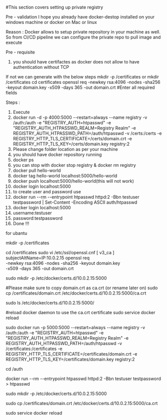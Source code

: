 #This section covers setting up private registry 

Pre - validation 
I hope you already have docker-destop installed on your windows machine or docker on Mac or linux 

Reason : Docker allows to setup private repository in your machine as well. So from CI/CD pipeline we can configure the private repo to pull image and execute 

Pre - requisite 
1) you should have certifactes as docker does not allow to have authentication without TCP 

If not we can generate with the below steps 
mkdir -p /certificates or mkdir  /certificates 
cd certificates
openssl req   -newkey rsa:4096 -nodes -sha256 -keyout domain.key   -x509 -days 365 -out domain.crt
#Enter all required fields 



Steps : 

1) Execute 
2) docker run -d -p 4000:5000 --restart=always --name registry -v /auth:/auth -e "REGISTRY_AUTH=htpasswd" -e "REGISTRY_AUTH_HTPASSWD_REALM=Registry Realm"  -e REGISTRY_AUTH_HTPASSWD_PATH=/auth/htpasswd -v /certs:/certs -e REGISTRY_HTTP_TLS_CERTIFICATE=/certs/domain.crt   -e REGISTRY_HTTP_TLS_KEY=/certs/domain.key registry:2
3) Please change folder location as per your machine
4) you should have docker repository running 
5) docker ps 
6) you can stop with docker stop registry & docker rm registry 
7) docker pull hello-world
8) docker tag hello-world localhost:5000/hello-world
9) docker push localhost:5000/hello-world(this will not work)
10) docker login localhost:5000
11) to create user and password use 
12) docker run --rm --entrypoint htpasswd httpd:2 -Bbn testuser testpassword | Set-Content -Encoding ASCII auth/htpasswd
13) docker login localhost:5000
14) username:testuser
15) password:testpassword 
16) Done !!! 



for ubantu 

mkdir -p /certificates

cd /certificates 
sudo vi /etc/ssl/openssl.cnf
[ v3_ca ]
subjectAltName=IP:10.0.2.15
openssl req \
  -newkey rsa:4096 -nodes -sha256 -keyout domain.key \
  -x509 -days 365 -out domain.crt
  
  sudo mkdir -p /etc/docker/certs.d/10.0.2.15:5000

#Please make sure to copy domain.crt as ca.crt (or rename later on) 
sudo cp /certificates/domain.crt /etc/docker/certs.d/10.0.2.15:5000/ca.crt

sudo ls /etc/docker/certs.d/10.0.2.15:5000/

#reload docker daemon to use the ca.crt certificate
sudo service docker reload

sudo docker run  -p 5000:5000 --restart=always --name registry -v /auth:/auth -e "REGISTRY_AUTH=htpasswd"   -e "REGISTRY_AUTH_HTPASSWD_REALM=Registry Realm"  -e REGISTRY_AUTH_HTPASSWD_PATH=/auth/htpasswd -v /certificates:/certificates -e REGISTRY_HTTP_TLS_CERTIFICATE=/certificates/domain.crt -e REGISTRY_HTTP_TLS_KEY=/certificates/domain.key registry:2

cd /auth

docker run --rm --entrypoint htpasswd httpd:2 -Bbn testuser testpassword > htpasswd

sudo mkdir -p /etc/docker/certs.d/10.0.2.15:5000

sudo cp /certificates/domain.crt /etc/docker/certs.d/10.0.2.15:5000/ca.crt

sudo service docker reload


